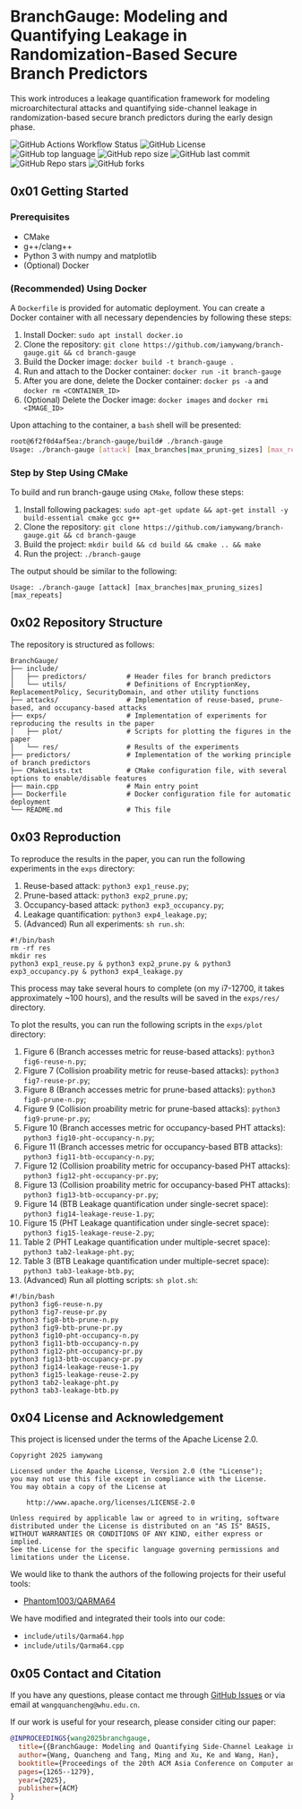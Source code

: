 # BranchGauge: Modeling and Quantifying Leakage in Randomization-Based Secure Branch Predictors

This work introduces a leakage quantification framework for modeling microarchitectural attacks and quantifying side-channel leakage in randomization-based secure branch predictors during the early design phase.

![GitHub Actions Workflow Status](https://img.shields.io/github/actions/workflow/status/iamywang/branch-gauge/cmake.yml)
![GitHub License](https://img.shields.io/github/license/iamywang/branch-gauge)
![GitHub top language](https://img.shields.io/github/languages/top/iamywang/branch-gauge)
![GitHub repo size](https://img.shields.io/github/repo-size/iamywang/branch-gauge)
![GitHub last commit](https://img.shields.io/github/last-commit/iamywang/branch-gauge)
![GitHub Repo stars](https://img.shields.io/github/stars/iamywang/branch-gauge)
![GitHub forks](https://img.shields.io/github/forks/iamywang/branch-gauge)

## 0x01 Getting Started

### Prerequisites

- CMake
- g++/clang++
- Python 3 with numpy and matplotlib
- (Optional) Docker

### (Recommended) Using Docker

A `Dockerfile` is provided for automatic deployment. You can create a Docker container with all necessary dependencies by following these steps:

1. Install Docker: `sudo apt install docker.io`
2. Clone the repository: `git clone https://github.com/iamywang/branch-gauge.git && cd branch-gauge`
3. Build the Docker image: `docker build -t branch-gauge .`
4. Run and attach to the Docker container: `docker run -it branch-gauge`
5. After you are done, delete the Docker container: `docker ps -a` and `docker rm <CONTAINER_ID>`
6. (Optional) Delete the Docker image: `docker images` and `docker rmi <IMAGE_ID>`

Upon attaching to the container, a `bash` shell will be presented:

```bash
root@6f2f0d4af5ea:/branch-gauge/build# ./branch-gauge
Usage: ./branch-gauge [attack] [max_branches|max_pruning_sizes] [max_repeats]
```

### Step by Step Using CMake

To build and run branch-gauge using `CMake`, follow these steps:

1. Install following packages: `sudo apt-get update && apt-get install -y build-essential cmake gcc g++`
2. Clone the repository: `git clone https://github.com/iamywang/branch-gauge.git && cd branch-gauge`
3. Build the project: `mkdir build && cd build && cmake .. && make`
4. Run the project: `./branch-gauge`

The output should be similar to the following:

```shell
Usage: ./branch-gauge [attack] [max_branches|max_pruning_sizes] [max_repeats]
```

## 0x02 Repository Structure

The repository is structured as follows:

```plaintext
BranchGauge/
├── include/
│   ├── predictors/          # Header files for branch predictors
│   └── utils/               # Definitions of EncryptionKey, ReplacementPolicy, SecurityDomain, and other utility functions
├── attacks/                 # Implementation of reuse-based, prune-based, and occupancy-based attacks
├── exps/                    # Implementation of experiments for reproducing the results in the paper
│   ├── plot/                # Scripts for plotting the figures in the paper
│   └── res/                 # Results of the experiments
├── predictors/              # Implementation of the working principle of branch predictors
├── CMakeLists.txt           # CMake configuration file, with several options to enable/disable features
├── main.cpp                 # Main entry point
├── Dockerfile               # Docker configuration file for automatic deployment
└── README.md                # This file
```

## 0x03 Reproduction

To reproduce the results in the paper, you can run the following experiments in the `exps` directory:

1. Reuse-based attack: `python3 exp1_reuse.py`;
2. Prune-based attack: `python3 exp2_prune.py`;
3. Occupancy-based attack: `python3 exp3_occupancy.py`;
4. Leakage quantification: `python3 exp4_leakage.py`;
5. (Advanced) Run all experiments: `sh run.sh`:

```shell
#!/bin/bash
rm -rf res
mkdir res
python3 exp1_reuse.py & python3 exp2_prune.py & python3 exp3_occupancy.py & python3 exp4_leakage.py
```

This process may take several hours to complete (on my i7-12700, it takes approximately ~100 hours), and the results will be saved in the `exps/res/` directory.

To plot the results, you can run the following scripts in the `exps/plot` directory:

1. Figure 6 (Branch accesses metric for reuse-based attacks): `python3 fig6-reuse-n.py`;
2. Figure 7 (Collision proability metric for reuse-based attacks): `python3 fig7-reuse-pr.py`;
3. Figure 8 (Branch accesses metric for prune-based attacks): `python3 fig8-prune-n.py`;
4. Figure 9 (Collision proability metric for prune-based attacks): `python3 fig9-prune-pr.py`;
5. Figure 10 (Branch accesses metric for occupancy-based PHT attacks): `python3 fig10-pht-occupancy-n.py`;
6. Figure 11 (Branch accesses metric for occupancy-based BTB attacks): `python3 fig11-btb-occupancy-n.py`;
7. Figure 12 (Collision proability metric for occupancy-based PHT attacks): `python3 fig12-pht-occupancy-pr.py`;
8. Figure 13 (Collision proability metric for occupancy-based PHT attacks): `python3 fig13-btb-occupancy-pr.py`;
9. Figure 14 (BTB Leakage quantification under single-secret space): `python3 fig14-leakage-reuse-1.py`;
10. Figure 15 (PHT Leakage quantification under single-secret space): `python3 fig15-leakage-reuse-2.py`;
11. Table 2 (PHT Leakage quantification under multiple-secret space): `python3 tab2-leakage-pht.py`;
12. Table 3 (BTB Leakage quantification under multiple-secret space): `python3 tab3-leakage-btb.py`;
13. (Advanced) Run all plotting scripts: `sh plot.sh`:

```shell
#!/bin/bash
python3 fig6-reuse-n.py
python3 fig7-reuse-pr.py
python3 fig8-btb-prune-n.py
python3 fig9-btb-prune-pr.py
python3 fig10-pht-occupancy-n.py
python3 fig11-btb-occupancy-n.py
python3 fig12-pht-occupancy-pr.py
python3 fig13-btb-occupancy-pr.py
python3 fig14-leakage-reuse-1.py
python3 fig15-leakage-reuse-2.py
python3 tab2-leakage-pht.py
python3 tab3-leakage-btb.py
```

## 0x04 License and Acknowledgement

This project is licensed under the terms of the Apache License 2.0.

```plaintext
Copyright 2025 iamywang

Licensed under the Apache License, Version 2.0 (the "License");
you may not use this file except in compliance with the License.
You may obtain a copy of the License at

    http://www.apache.org/licenses/LICENSE-2.0

Unless required by applicable law or agreed to in writing, software
distributed under the License is distributed on an "AS IS" BASIS,
WITHOUT WARRANTIES OR CONDITIONS OF ANY KIND, either express or implied.
See the License for the specific language governing permissions and
limitations under the License.
```

We would like to thank the authors of the following projects for their useful tools:

- [Phantom1003/QARMA64](https://github.com/Phantom1003/QARMA64)

We have modified and integrated their tools into our code:

- `include/utils/Qarma64.hpp`
- `include/utils/Qarma64.cpp`

## 0x05 Contact and Citation

If you have any questions, please contact me through [GitHub Issues](https://github.com/iamywang/branch-gauge/issues) or via email at `wangquancheng@whu.edu.cn`.

If our work is useful for your research, please consider citing our paper:

```bibtex
@INPROCEEDINGS{wang2025branchgauge,
  title={{BranchGauge: Modeling and Quantifying Side-Channel Leakage in Randomization-Based Secure Branch Predictors}}, 
  author={Wang, Quancheng and Tang, Ming and Xu, Ke and Wang, Han},
  booktitle={Proceedings of the 20th ACM Asia Conference on Computer and Communications Security (ASIA CCS'25)},
  pages={1265--1279},
  year={2025},
  publisher={ACM}
}
```
